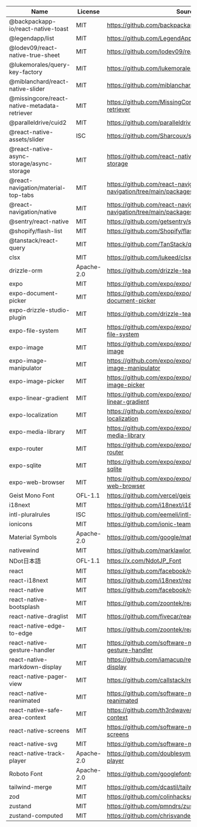 | Name | License | Source |
| ---- | ------- | ------ |
| @backpackapp-io/react-native-toast | MIT | https://github.com/backpackapp-io/react-native-toast |
| @legendapp/list | MIT | https://github.com/LegendApp/legend-list |
| @lodev09/react-native-true-sheet | MIT | https://github.com/lodev09/react-native-true-sheet |
| @lukemorales/query-key-factory | MIT | https://github.com/lukemorales/query-key-factory |
| @miblanchard/react-native-slider | MIT | https://github.com/miblanchard/react-native-slider |
| @missingcore/react-native-metadata-retriever | MIT | https://github.com/MissingCore/react-native-metadata-retriever |
| @paralleldrive/cuid2 | MIT | https://github.com/paralleldrive/cuid2 |
| @react-native-assets/slider | ISC | https://github.com/Sharcoux/slider |
| @react-native-async-storage/async-storage | MIT | https://github.com/react-native-async-storage/async-storage |
| @react-navigation/material-top-tabs | MIT | https://github.com/react-navigation/react-navigation/tree/main/packages/material-top-tabs |
| @react-navigation/native | MIT | https://github.com/react-navigation/react-navigation/tree/main/packages/native |
| @sentry/react-native | MIT | https://github.com/getsentry/sentry-react-native |
| @shopify/flash-list | MIT | https://github.com/Shopify/flash-list |
| @tanstack/react-query | MIT | https://github.com/TanStack/query |
| clsx | MIT | https://github.com/lukeed/clsx |
| drizzle-orm | Apache-2.0 | https://github.com/drizzle-team/drizzle-orm |
| expo | MIT | https://github.com/expo/expo/tree/main/packages/expo |
| expo-document-picker | MIT | https://github.com/expo/expo/tree/main/packages/expo-document-picker |
| expo-drizzle-studio-plugin | MIT | https://github.com/drizzle-team/drizzle-studio-expo |
| expo-file-system | MIT | https://github.com/expo/expo/tree/main/packages/expo-file-system |
| expo-image | MIT | https://github.com/expo/expo/tree/main/packages/expo-image |
| expo-image-manipulator | MIT | https://github.com/expo/expo/tree/main/packages/expo-image-manipulator |
| expo-image-picker | MIT | https://github.com/expo/expo/tree/main/packages/expo-image-picker |
| expo-linear-gradient | MIT | https://github.com/expo/expo/tree/main/packages/expo-linear-gradient |
| expo-localization | MIT | https://github.com/expo/expo/tree/main/packages/expo-localization |
| expo-media-library | MIT | https://github.com/expo/expo/tree/main/packages/expo-media-library |
| expo-router | MIT | https://github.com/expo/expo/tree/main/packages/expo-router |
| expo-sqlite | MIT | https://github.com/expo/expo/tree/main/packages/expo-sqlite |
| expo-web-browser | MIT | https://github.com/expo/expo/tree/main/packages/expo-web-browser |
| Geist Mono Font | OFL-1.1 | https://github.com/vercel/geist-font |
| i18next | MIT | https://github.com/i18next/i18next |
| intl-pluralrules | ISC | https://github.com/eemeli/intl-pluralrules |
| ionicons | MIT | https://github.com/ionic-team/ionicons |
| Material Symbols | Apache-2.0 | https://github.com/google/material-design-icons |
| nativewind | MIT | https://github.com/marklawlor/nativewind |
| NDot日本語 | OFL-1.1 | https://x.com/NdotJP_Font |
| react | MIT | https://github.com/facebook/react |
| react-i18next | MIT | https://github.com/i18next/react-i18next |
| react-native | MIT | https://github.com/facebook/react-native |
| react-native-bootsplash | MIT | https://github.com/zoontek/react-native-bootsplash |
| react-native-draglist | MIT | https://github.com/fivecar/react-native-draglist |
| react-native-edge-to-edge | MIT | https://github.com/zoontek/react-native-edge-to-edge |
| react-native-gesture-handler | MIT | https://github.com/software-mansion/react-native-gesture-handler |
| react-native-markdown-display | MIT | https://github.com/iamacup/react-native-markdown-display |
| react-native-pager-view | MIT | https://github.com/callstack/react-native-pager-view |
| react-native-reanimated | MIT | https://github.com/software-mansion/react-native-reanimated |
| react-native-safe-area-context | MIT | https://github.com/th3rdwave/react-native-safe-area-context |
| react-native-screens | MIT | https://github.com/software-mansion/react-native-screens |
| react-native-svg | MIT | https://github.com/software-mansion/react-native-svg |
| react-native-track-player | Apache-2.0 | https://github.com/doublesymmetry/react-native-track-player |
| Roboto Font | Apache-2.0 | https://github.com/googlefonts/roboto |
| tailwind-merge | MIT | https://github.com/dcastil/tailwind-merge |
| zod | MIT | https://github.com/colinhacks/zod |
| zustand | MIT | https://github.com/pmndrs/zustand |
| zustand-computed | MIT | https://github.com/chrisvander/zustand-computed |
